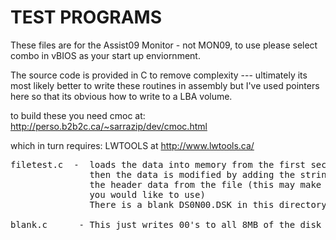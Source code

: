 # TEST PROGRAMS

These files are for the Assist09 Monitor - not MON09, to use please select combo in vBIOS as your start up 
enviornment.

The source code is provided in C to remove complexity --- ultimately its most likely better to write these routines 
in assembly but I've used pointers here so that its obvious how to write to a LBA volume.

to build these you need cmoc at: http://perso.b2b2c.ca/~sarrazip/dev/cmoc.html

which in turn requires: LWTOOLS at http://www.lwtools.ca/

<pre>
filetest.c  -  loads the data into memory from the first sector of Disk DS0N00.DSK
               then the data is modified by adding the string "This is a test!" preceeding
               the header data from the file (this may make the file unusable if it contains data, 
               you would like to use) 
               There is a blank DS0N00.DSK in this directory

blank.c      - This just writes 00's to all 8MB of the disk volume (this takes quite a long time!)
</pre>
